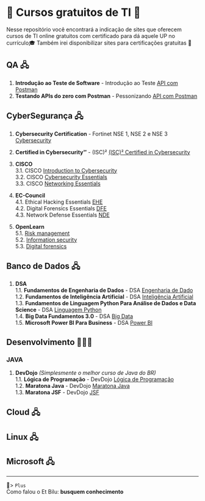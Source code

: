 
# 🚀 Cursos gratuitos de TI 🚀
Nesse repositório você encontrará a indicação de sites que oferecem cursos de TI online gratuitos com certificado para dá aquele UP no currículo🎓
Também irei disponibilizar sites para certificações gratuitas 📝

## QA  🖧

1. **Introdução ao Teste de Software** - Introdução ao Teste [API com Postman](https://pt.coursera.org/learn/intro-teste-de-software)
2. **Testando APIs do zero com Postman** - Pessonizando [API com Postman](https://youtu.be/TSLoQzJ-6mw)


## CyberSegurança 🖧
1. **Cybersecurity Certification** - Fortinet NSE 1, NSE 2 e NSE 3 [Cybersecurity](https://youtu.be/TSLoQzJ-6mw](https://www.fortinet.com/training-certification))

2. **Certified in Cybersecurity℠** - (ISC)² [(ISC)² Certified in Cybersecurity](https://www.isc2.org/landing/1MCC)

3. **CISCO**  
 3.1. CISCO [Introduction to Cybersecurity](https://lnkd.in/dtSj_RgT)  
 3.2. CISCO [Cybersecurity Essentials](https://lnkd.in/dP-ZcNnG)  
 3.3. CISCO [Networking Essentials](https://lnkd.in/d3SJi8_b)  

4. **EC-Council**  
 4.1. Ethical Hacking Essentials [EHE](https://lnkd.in/dsUTc7JG)  
 4.2. Digital Forensics Essentials [DFE](https://lnkd.in/dsUTc7JG)  
 4.3. Network Defense Essentials [NDE](https://lnkd.in/dymkTUCJ)

5. **OpenLearn**  
 5.1. [Risk management](https://lnkd.in/drfKbAm3)  
 5.2. [Information security](https://lnkd.in/dnwptwjz)  
 5.3. [Digital forensics](https://lnkd.in/dPQeWiYB)


## Banco de Dados 🖧
1. **DSA**  
 1.1. **Fundamentos de Engenharia de Dados** - DSA [Engenharia de Dado](https://www.datascienceacademy.com.br/cursosgratuitos)  
 1.2. **Fundamentos de Inteligência Artificial** - DSA [Inteligência Artificial](https://www.datascienceacademy.com.br/cursosgratuitos)  
 1.3. **Fundamentos de Linguagem Python Para Análise de Dados e Data Science** - DSA [Linguagem Python](https://www.datascienceacademy.com.br/cursosgratuitos)  
 1.4. **Big Data Fundamentos 3.0** - DSA [Big Data](https://www.datascienceacademy.com.br/cursosgratuitos)  
 1.5. **Microsoft Power BI Para Business** - DSA [Power BI](https://www.datascienceacademy.com.br/cursosgratuitos)


## Desenvolvimento 👨🏻‍💻
### JAVA
1. **DevDojo** *(Simplesmente o melhor curso de Java do BR)*  
 1.1. **Lógica de Programação** - DevDojo [Lógica de Programação](https://devdojo.academy/#Cursos)  
 1.2. **Maratona Java** - DevDojo [Maratona Java](https://devdojo.academy/#Cursos)  
 1.3. **Maratona JSF** - DevDojo [JSF](https://devdojo.academy/#Cursos)


## Cloud 🖧


## Linux 🖧


## Microsoft 🖧

---------------------------------------------

🎁> `Plus`  
Como falou o Et Bilu: **busquem conhecimento** 
